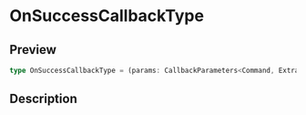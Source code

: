 
      
# OnSuccessCallbackType

<div class="api-docs__section" data-reactroot="">

## Preview

</div><div class="api-docs__preview type single" data-reactroot="">

```ts
type OnSuccessCallbackType = (params: CallbackParameters<Command, ExtractResponse<Command>>) => void | Promise<void>;
```

</div><div class="api-docs__section" data-reactroot="">

## Description

</div><div class="api-docs__description" data-reactroot=""><span class="api-docs__do-not-parse">



</span></div>